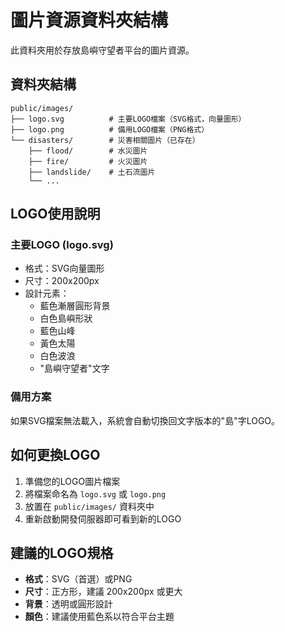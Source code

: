 # 圖片資源資料夾結構

此資料夾用於存放島嶼守望者平台的圖片資源。

## 資料夾結構

```
public/images/
├── logo.svg          # 主要LOGO檔案（SVG格式，向量圖形）
├── logo.png          # 備用LOGO檔案（PNG格式）
└── disasters/        # 災害相關圖片（已存在）
    ├── flood/        # 水災圖片
    ├── fire/         # 火災圖片
    ├── landslide/    # 土石流圖片
    └── ...
```

## LOGO使用說明

### 主要LOGO (logo.svg)
- 格式：SVG向量圖形
- 尺寸：200x200px
- 設計元素：
  - 藍色漸層圓形背景
  - 白色島嶼形狀
  - 藍色山峰
  - 黃色太陽
  - 白色波浪
  - "島嶼守望者"文字

### 備用方案
如果SVG檔案無法載入，系統會自動切換回文字版本的"島"字LOGO。

## 如何更換LOGO

1. 準備您的LOGO圖片檔案
2. 將檔案命名為 `logo.svg` 或 `logo.png`
3. 放置在 `public/images/` 資料夾中
4. 重新啟動開發伺服器即可看到新的LOGO

## 建議的LOGO規格

- **格式**：SVG（首選）或PNG
- **尺寸**：正方形，建議 200x200px 或更大
- **背景**：透明或圓形設計
- **顏色**：建議使用藍色系以符合平台主題
